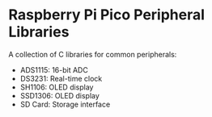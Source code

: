 # Raspberry Pi Pico Peripheral Libraries

A collection of C libraries for common peripherals:

- ADS1115: 16-bit ADC
- DS3231: Real-time clock
- SH1106: OLED display
- SSD1306: OLED display
- SD Card: Storage interface